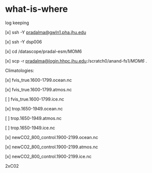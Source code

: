 # what-is-where
log keeping

[x] ssh -Y pradalma@gwln1.pha.jhu.edu

[x] ssh -Y dsp006

[x] cd /datascope/pradal-esm/MOM6

[x] scp -r pradalma@login.hhpc.jhu.edu:/scratch0/anand-fs1/*MOM6* .


Climatologies:

[x] fvis_true.1600-1799.ocean.nc

[x] fvis_true.1600-1799.atmos.nc

[ ] fvis_true.1600-1799.ice.nc

[x] trop.1650-1949.ocean.nc

[ ] trop.1650-1949.atmos.nc

[ ] trop.1650-1949.ice.nc

[x] newCO2_800_control.1900-2199.ocean.nc

[x] newCO2_800_control.1900-2199.atmos.nc

[x] newCO2_800_control.1900-2199.ice.nc

2xC02

